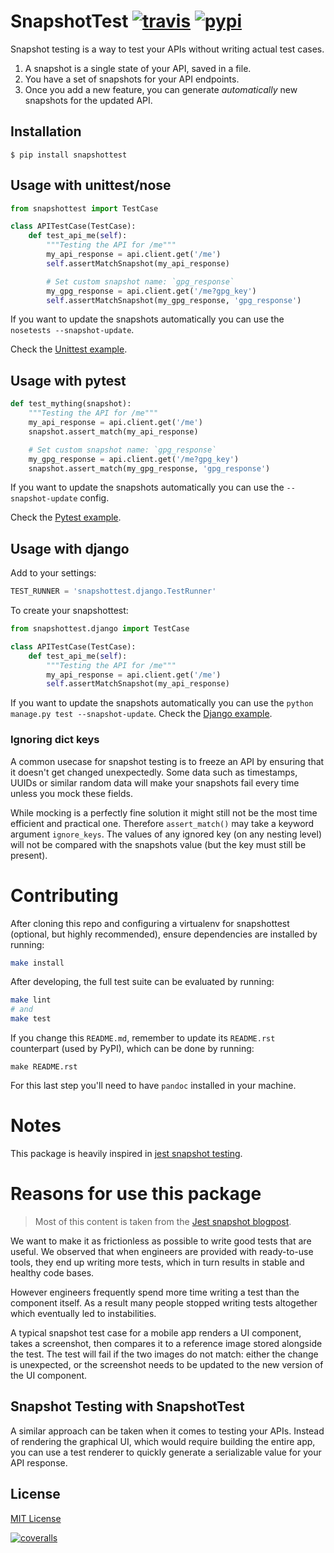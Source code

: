 # SnapshotTest [![travis][travis-image]][travis-url] [![pypi][pypi-image]][pypi-url]

[travis-image]: https://img.shields.io/travis/syrusakbary/snapshottest.svg?style=flat
[travis-url]: https://travis-ci.org/syrusakbary/snapshottest
[pypi-image]: https://img.shields.io/pypi/v/snapshottest.svg?style=flat
[pypi-url]: https://pypi.python.org/pypi/snapshottest


Snapshot testing is a way to test your APIs without writing actual test cases.

1. A snapshot is a single state of your API, saved in a file.
2. You have a set of snapshots for your API endpoints.
3. Once you add a new feature, you can generate *automatically* new snapshots for the updated API.

## Installation

    $ pip install snapshottest


## Usage with unittest/nose

```python
from snapshottest import TestCase

class APITestCase(TestCase):
    def test_api_me(self):
        """Testing the API for /me"""
        my_api_response = api.client.get('/me')
        self.assertMatchSnapshot(my_api_response)

        # Set custom snapshot name: `gpg_response`
        my_gpg_response = api.client.get('/me?gpg_key')
        self.assertMatchSnapshot(my_gpg_response, 'gpg_response')
```

If you want to update the snapshots automatically you can use the `nosetests --snapshot-update`.

Check the [Unittest example](https://github.com/syrusakbary/snapshottest/tree/master/examples/unittest).

## Usage with pytest

```python
def test_mything(snapshot):
    """Testing the API for /me"""
    my_api_response = api.client.get('/me')
    snapshot.assert_match(my_api_response)

    # Set custom snapshot name: `gpg_response`
    my_gpg_response = api.client.get('/me?gpg_key')
    snapshot.assert_match(my_gpg_response, 'gpg_response')
```

If you want to update the snapshots automatically you can use the `--snapshot-update` config.

Check the [Pytest example](https://github.com/syrusakbary/snapshottest/tree/master/examples/pytest).

## Usage with django
Add to your settings:
```python
TEST_RUNNER = 'snapshottest.django.TestRunner'
```
To create your snapshottest:
```python
from snapshottest.django import TestCase

class APITestCase(TestCase):
    def test_api_me(self):
        """Testing the API for /me"""
        my_api_response = api.client.get('/me')
        self.assertMatchSnapshot(my_api_response)
```
If you want to update the snapshots automatically you can use the `python manage.py test --snapshot-update`.
Check the [Django example](https://github.com/syrusakbary/snapshottest/tree/master/examples/django_project).

### Ignoring dict keys
A common usecase for snapshot testing is to freeze an API by ensuring that it doesn't get changed unexpectedly.
Some data such as timestamps, UUIDs or similar random data will make your snapshots fail every time unless you mock these fields. 

While mocking is a perfectly fine solution it might still not be the most time efficient and practical one. 
Therefore `assert_match()` may take a keyword argument `ignore_keys`. 
The values of any ignored key (on any nesting level) will not be compared with the snapshots value (but the key must still be present).


# Contributing

After cloning this repo and configuring a virtualenv for snapshottest (optional, but highly recommended), ensure dependencies are installed by running:

```sh
make install
```

After developing, the full test suite can be evaluated by running:

```sh
make lint
# and
make test
```

If you change this `README.md`, remember to update its `README.rst` counterpart (used by PyPI), which can be done by running:

```
make README.rst
```

For this last step you'll need to have `pandoc` installed in your machine.

# Notes

This package is heavily inspired in [jest snapshot testing](https://facebook.github.io/jest/docs/snapshot-testing.html).

# Reasons for use this package

> Most of this content is taken from the [Jest snapshot blogpost](https://facebook.github.io/jest/blog/2016/07/27/jest-14.html).

We want to make it as frictionless as possible to write good tests that are useful.
We observed that when engineers are provided with ready-to-use tools, they end up writing more tests, which in turn results in stable and healthy code bases.

However engineers frequently spend more time writing a test than the component itself. As a result many people stopped writing tests altogether which eventually led to instabilities.

A typical snapshot test case for a mobile app renders a UI component, takes a screenshot, then compares it to a reference image stored alongside the test. The test will fail if the two images do not match: either the change is unexpected, or the screenshot needs to be updated to the new version of the UI component.


## Snapshot Testing with SnapshotTest

A similar approach can be taken when it comes to testing your APIs.
Instead of rendering the graphical UI, which would require building the entire app, you can use a test renderer to quickly generate a serializable value for your API response.


## License

[MIT License](https://github.com/syrusakbary/snapshottest/blob/master/LICENSE)

[![coveralls][coveralls-image]][coveralls-url]

[coveralls-image]: https://coveralls.io/repos/syrusakbary/snapshottest/badge.svg?branch=master&service=github
[coveralls-url]: https://coveralls.io/github/syrusakbary/snapshottest?branch=master
